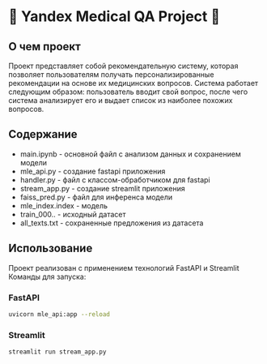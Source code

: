 # 💉 Yandex Medical QA Project 💊
## О чем проект
Проект представляет собой рекомендательную систему, которая позволяет пользователям получать персонализированные рекомендации на основе их медицинских вопросов. Система работает следующим образом: пользователь вводит свой вопрос, после чего система анализирует его и выдает список из наиболее похожих вопросов.
## Содержание
- main.ipynb - основной файл с анализом данных и сохранением модели
- mle_api.py - создание fastapi приложения
- handler.py - файл с классом-обработчиком для fastapi
- stream_app.py - создание streamlit приложения
- faiss_pred.py - файл для инференса модели
- mle_index.index - модель
- train_000.. - исходный датасет
- all_texts.txt - сохраненные предложения из датасета
## Использование
Проект реализован с применением технологий FastAPI и Streamlit\
Команды для запуска:
### FastAPI
```sh
uvicorn mle_api:app --reload
```
### Streamlit
```sh
streamlit run stream_app.py
```